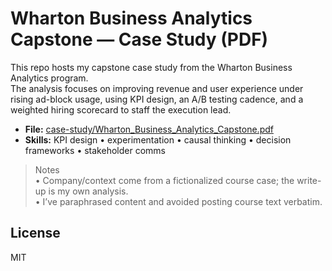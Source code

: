 # Wharton Business Analytics Capstone — Case Study (PDF)

This repo hosts my capstone case study from the Wharton Business Analytics program.  
The analysis focuses on improving revenue and user experience under rising ad-block usage, using KPI design, an A/B testing cadence, and a weighted hiring scorecard to staff the execution lead.

- **File:** [case-study/Wharton_Business_Analytics_Capstone.pdf](case-study/Wharton_Business_Analytics_Capstone.pdf)
- **Skills:** KPI design • experimentation • causal thinking • decision frameworks • stakeholder comms

> Notes  
> • Company/context come from a fictionalized course case; the write-up is my own analysis.  
> • I’ve paraphrased content and avoided posting course text verbatim.

## License
MIT

